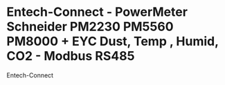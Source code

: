 # Entech-Connect - PowerMeter Schneider PM2230 PM5560 PM8000 + EYC Dust, Temp , Humid, CO2 - Modbus RS485
Entech-Connect


